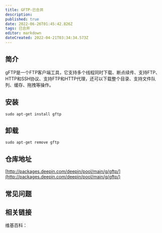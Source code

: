 ```yaml
---
title: GFTP-已合并
description: 
published: true
date: 2022-06-26T01:45:42.826Z
tags: 已合并
editor: markdown
dateCreated: 2022-04-21T03:34:34.573Z
---
```


## 简介

gFTP是一个FTP客户端工具，它支持多个线程同时下载、断点续传、支持FTP、HTTP和SSH协议、支持FTP和HTTP代理，还可以下载整个目录、支持文件队列、缓存、拖拽等操作。

## 安装

`sudo apt-get install gftp`

## 卸载

`sudo apt-get remove gftp`

## 仓库地址

[http://packages.deepin.com/deepin/pool/main/g/gftp/](http://packages.deepin.com/deepin/pool/main/g/gftp/)


## 常见问题


## 相关链接

维基百科：